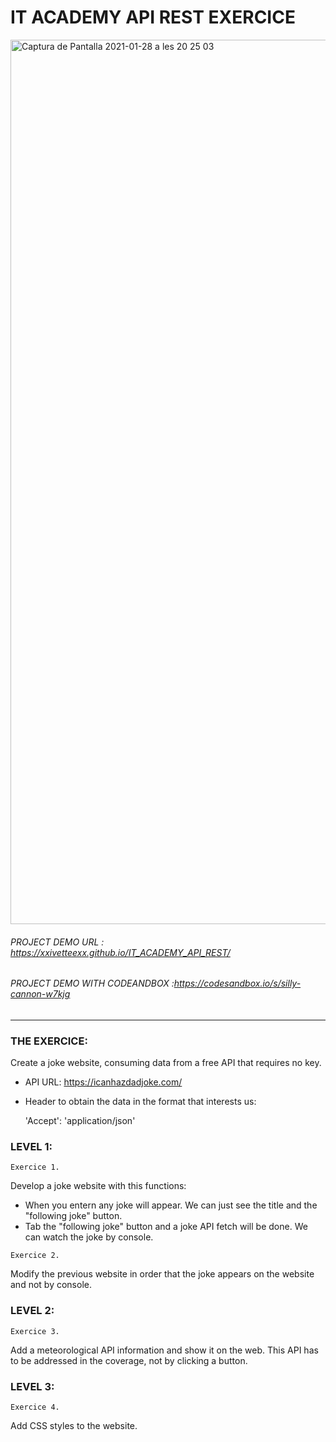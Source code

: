 # IT ACADEMY API REST EXERCICE

<img width="1415" alt="Captura de Pantalla 2021-01-28 a les 20 25 03" src="https://user-images.githubusercontent.com/48102806/106188378-2f8af280-61a7-11eb-882d-21408ec9a652.png">

###### PROJECT DEMO URL : https://xxivetteexx.github.io/IT_ACADEMY_API_REST/
###### PROJECT DEMO WITH CODEANDBOX :https://codesandbox.io/s/silly-cannon-w7kjg
<hr>

### THE EXERCICE:
Create a joke website, consuming data from a free API that requires no key. 

-   API URL:
        https://icanhazdadjoke.com/
        
-    Header to obtain the data in the format that interests us:

        'Accept': 'application/json'

### LEVEL 1:

```Exercice 1.```

Develop a joke website with this functions:

- When you entern any joke will appear. We can just see the title and the "following joke" button.
- Tab the "following joke" button and a joke API fetch will be done. We can watch the joke by console.


```Exercice 2.```

Modify the previous website in order that the joke appears on the website and not by console.

### LEVEL 2:

```Exercice 3.```

Add a meteorological API information and show it on the web. This API has to be addressed in the coverage, not by clicking a button.

### LEVEL 3:

```Exercice 4.```

Add CSS styles to the website.
